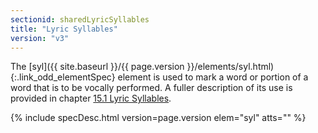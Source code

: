 ```yaml
---
sectionid: sharedLyricSyllables
title: "Lyric Syllables"
version: "v3"
---
```




The [syl]({{ site.baseurl }}/{{ page.version }}/elements/syl.html){:.link_odd_elementSpec} element is used to mark a word or portion of a word that is
to be vocally performed. A fuller description of its use is provided in chapter <a class="link_ptr" title="Lyric Syllables" href="{{ site.baseurl }}/{{ page.version }}/guidelines/lyricsDesc.html#lyricsSyl">15.1 Lyric Syllables</a>.



{% include specDesc.html version=page.version elem="syl" atts="" %}



